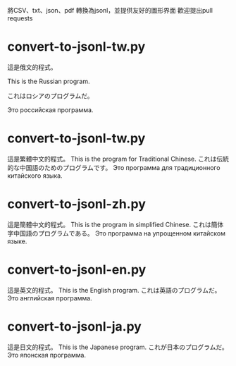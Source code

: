 將CSV、txt、json、pdf 轉換為jsonl，並提供友好的圖形界面
歡迎提出pull requests

# convert-to-jsonl-tw.py
這是俄文的程式。

This is the Russian program.

これはロシアのプログラムだ。

Это российская программа.

# convert-to-jsonl-tw.py
這是繁體中文的程式。
This is the program for Traditional Chinese.
これは伝統的な中国語のためのプログラムです。
Это программа для традиционного китайского языка.

# convert-to-jsonl-zh.py
這是簡體中文的程式。
This is the program in simplified Chinese.
これは簡体字中国語のプログラムである。
Это программа на упрощенном китайском языке.

# convert-to-jsonl-en.py
這是英文的程式。
This is the English program.
これは英語のプログラムだ。
Это английская программа.

# convert-to-jsonl-ja.py
這是日文的程式。
This is the Japanese program.
これが日本のプログラムだ。
Это японская программа.


